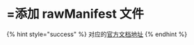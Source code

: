 # =添加 rawManifest 文件

{% hint style="success" %}
对应的[官方文档地址](https://bitwarden.com/help/add-rawmanifest-files/)
{% endhint %}
